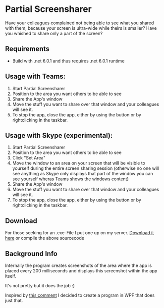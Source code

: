 # Partial Screensharer

Have your colleagues complained not being able to see what you shared with them, because your screen is ultra-wide while theirs is smaller? 
Have you whished to share only a part of the screen? 

## Requirements
* Build with .net 6.0.1 and thus requires .net 6.0.1 runtime

## Usage with Teams:
1. Start Partial Screensharer
2. Position to the area you want others to be able to see
3. Share the App's window
4. Move the stuff you want to share over that window and your colleagues will see it.
5. To stop the app, close the app, either by using the button or by rightclicking in the taskbar.

## Usage with Skype (experimental):
1. Start Partial Screensharer
2. Position to the area you want others to be able to see
3. Click "Set Area"
4. Move the window to an area on your screen that will be visible to yourself during the entire screen sharing session 
(otherwise no one will see anything as Skype only displays that part of the window you can see yourself wheras Teams shows 
the windows content)
5. Share the App's window
6. Move the stuff you want to share over that window and your colleagues will see it.
7. To stop the app, close the app, either by using the button or by rightclicking in the taskbar. 


## Download
For those seeking for an .exe-File I put one up on my server. [Download it here](https://janschreier.de/PartialScreensharer.zip) or compile the above sourcecode

## Background Info

Internally the program creates screenshots of the area where the app is placed every 200 milliseconds and displays this screenshot within the app itself.

It's not pretty but it does the job :)


Inspired by [this comment](https://github.com/microsoft/PowerToys/issues/2774#issuecomment-993953197) I decided to create a program in WPF that does just that.